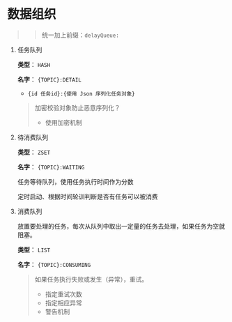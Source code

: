 # 数据组织

>> 统一加上前缀：`delayQueue:`

1. 任务队列

   **类型**： `HASH`

   **名字**： `{TOPIC}:DETAIL`

   - `{id 任务id}:{使用 Json 序列化任务对象}`

   > 加密校验对象防止恶意序列化？
   > - 使用加密机制

2. 待消费队列

   **类型**： `ZSET`

   **名字**： `{TOPIC}:WAITING`

   任务等待队列，使用任务执行时间作为分数

   定时启动、根据时间轮训判断是否有任务可以被消费

3. 消费队列

   放置要处理的任务，每次从队列中取出一定量的任务去处理，如果任务为空就阻塞。

   **类型**： `LIST`

   **名字**： `{TOPIC}:CONSUMING`

   > 如果任务执行失败或发生（异常），重试。
   > - 指定重试次数
   > - 指定相应异常
   > - 警告机制


